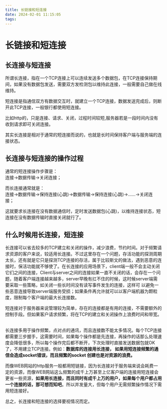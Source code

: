```yaml
---
title: 长链接和短连接
date: 2024-02-01 11:15:05
tags:
---
```

# 长链接和短连接
**长连接与短连接**
-----------

所谓长连接，指在一个TCP连接上可以连续发送多个数据包，在TCP连接保持期间，如果没有数据包发送，需要双方发检测包以维持此连接，一般需要自己做在线维持。 

短连接是指通信双方有数据交互时，就建立一个TCP连接，数据发送完成后，则断开此TCP连接，一般银行都使用短连接。 

比如http的，只是连接、请求、关闭，过程时间较短,服务器若是一段时间内没有收到请求即可关闭连接。

其实长连接是相对于通常的短连接而说的，也就是长时间保持客户端与服务端的连接状态。

**长连接与短连接的操作过程** 
-----------------

通常的短连接操作步骤是：   
连接→数据传输→关闭连接；

而长连接通常就是：   
连接→数据传输→保持连接(心跳)→数据传输→保持连接(心跳)→……→关闭连接； 

这就要求长连接在没有数据通信时，定时发送数据包(心跳)，以维持连接状态，短连接在没有数据传输时直接关闭就行了。

**什么时候用长连接，短连接**
----------------

长连接可以省去较多的TCP建立和关闭的操作，减少浪费，节约时间。对于频繁请求资源的客户来说，较适用长连接。不过这里存在一个问题，存活功能的探测周期太长，还有就是它只是探测TCP连接的存活，属于比较斯文的做法，遇到恶意的连接时，保活功能就不够使了。在长连接的应用场景下，client端一般不会主动关闭它们之间的连接，Client与server之间的连接如果一直不关闭的话，会存在一个问题，随着客户端连接越来越多，server早晚有扛不住的时候，这时候server端需要采取一些策略，如关闭一些长时间没有读写事件发生的连接，这样可 以避免一些恶意连接导致server端服务受损；如果条件再允许就可以以客户端机器为颗粒度，限制每个客户端的最大长连接数。

短连接对于服务器来说管理较为简单，存在的连接都是有用的连接，不需要额外的控制手段。但如果客户请求频繁，将在TCP的建立和关闭操作上浪费时间和带宽。  

长连接多用于操作频繁，点对点的通讯，而且连接数不能太多情况。每个TCP连接都需要三步握手，这需要时间，如果每个操作都是先连接，再操作的话那么处理速度会降低很多，所以每个操作完后都不断开，下次处理时直接发送数据包就OK了，不用建立TCP连接。例如：**数据库的连接用长连接， 如果用短连接频繁的通信会造成socket错误，而且频繁的socket 创建也是对资源的浪费。**

而像WEB网站的http服务一般都用短链接，因为长连接对于服务端来说会耗费一定的资源，而像WEB网站这么频繁的成千上万甚至上亿客户端的连接用短连接会更省一些资源，**如果用长连接，而且同时有成千上万的用户，如果每个用户都占用一个连接的话，那可想而知吧**。所以并发量大，但每个用户无需频繁操作情况下需用短连接好。 

总之，长连接和短连接的选择要视情况而定。